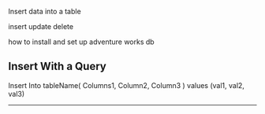 Insert data into a table

insert
update
delete


how to install and set up adventure works db

**Insert With a Query**
-------------------------------------------
Insert Into tableName(
    Columns1, Column2, Column3
) values (val1, val2, val3)

-------------------------------------------
